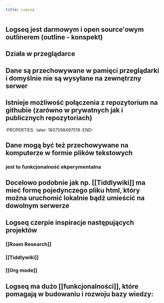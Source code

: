 ```yaml
---
title: Logseq
---
```


## Logseq jest darmowym i open source'owym outlinerem (outline - konspekt)
## Działa w przeglądarce
## Dane są przechowywane w pamięci przeglądarki i domyślnie nie są wysyłane na zewnętrzny serwer
## Istnieje możliwość połączenia z repozytorium na githubie (zarówno w prywatnych jak i publicznych repozytoriach)
:PROPERTIES:
:later: 1607598497519
:END:
## Dane mogą być też przechowywane na komputerze w formie plików tekstowych
### jest to funkcjonalność ekperymentalna
## Docelowo podobnie jak np. [[Tiddlywiki]] ma mieć formę pojedynczego pliku html, który można uruchomić lokalnie bądź umieścić na dowolnym serwerze
## Logseq czerpie inspiracje następujących projektów
### [[Roam Research]]
### [[Tiddlywiki]]
### [[Org mode]]
## Logseq ma dużo [[funkcjonalności]], które pomagają w budowaniu i rozwoju bazy wiedzy:
